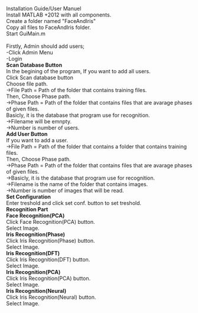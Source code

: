 Installation Guide/User Manuel
<br>Install MATLAB +2012 with all components.
<br>Create a folder named "FaceAndIris"
<br>Copy all files to FaceAndIris folder.
<br>Start GuiMain.m
<br>
<br>Firstly, Admin should add users;
<br>-Click Admin Menu
<br>-Login
<br>**Scan Database Button**
<br>In the begining of the program, If you want to add all users.
<br>Click Scan database button
<br>Choose file path.
<br>->File Path = Path of the folder that contains training files.
<br>Then, Choose Phase path.
<br>->Phase Path = Path of the folder that contains files that are avarage phases of given files.
<br>Basicly, it is the database that program use for recognition.
<br>->Filename will be emnpty.
<br>->Number is number of users.
<br>**Add User Button**
<br>If you want to add a user.
<br>->File Path = Path of the folder that contains a folder that contains training files.
<br>Then, Choose Phase path.
<br>->Phase Path = Path of the folder that contains files that are avarage phases of given files.
<br>->Basicly, it is the database that program use for recognition.
<br>->Filename is the name of the folder that contains images.
<br>->Number is number of images that will be read.
<br>**Set Configuration** 
<br>Enter treshold and click set conf. button to set treshold.
<br>**Recognition Part**
<br>**Face Recognition(PCA)**
<br>Click Face Recognition(PCA) button.
<br>Select Image.
<br>**Iris Recognition(Phase)**
<br>Click Iris Recognition(Phase) button.
<br>Select Image.
<br>**Iris Recognition(DFT)**
<br>Click Iris Recognition(DFT) button.
<br>Select Image.
<br>**Iris Recognition(PCA)**
<br>Click Iris Recognition(PCA) button.
<br>Select Image.
<br>**Iris Recognition(Neural)**
<br>Click Iris Recognition(Neural) button.
<br>Select Image.
